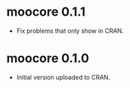 # moocore 0.1.1

 * Fix problems that only show in CRAN.

# moocore 0.1.0

 * Initial version uploaded to CRAN.

